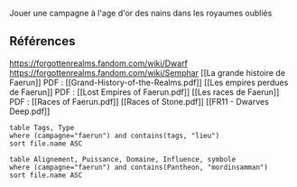 



Jouer une campagne à l'age d'or des nains dans les royaumes oubliés

## Références
https://forgottenrealms.fandom.com/wiki/Dwarf
https://forgottenrealms.fandom.com/wiki/Semphar
[[La grande histoire de Faerun]] PDF :  [[Grand-History-of-the-Realms.pdf]]
[[Les empires perdues de Faerun]] PDF :  [[Lost Empires of Faerun.pdf]]
[[Les races de Faerun]] PDF : [[Races of Faerun.pdf]]
[[Races of Stone.pdf]]
[[FR11 - Dwarves Deep.pdf]]


```dataview
table Tags, Type
where (campagne="faerun") and contains(tags, "lieu")
sort file.name ASC
```

```dataview
table Alignement, Puissance, Domaine, Influence, symbole
where (campagne="faerun") and contains(Pantheon, "mordinsamman")
sort file.name ASC
```


